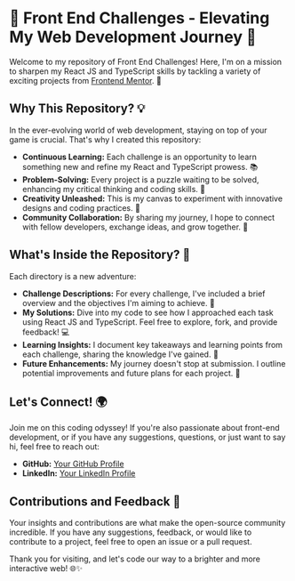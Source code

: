 # 🚀 Front End Challenges - Elevating My Web Development Journey 🌟

Welcome to my repository of Front End Challenges! Here, I'm on a mission to sharpen my React JS and TypeScript skills by tackling a variety of exciting projects from [Frontend Mentor](https://www.frontendmentor.io/). 🎯

## Why This Repository? 💡

In the ever-evolving world of web development, staying on top of your game is crucial. That's why I created this repository:

- **Continuous Learning:** Each challenge is an opportunity to learn something new and refine my React and TypeScript prowess. 📚
- **Problem-Solving:** Every project is a puzzle waiting to be solved, enhancing my critical thinking and coding skills. 🧩
- **Creativity Unleashed:** This is my canvas to experiment with innovative designs and coding practices. 🎨
- **Community Collaboration:** By sharing my journey, I hope to connect with fellow developers, exchange ideas, and grow together. 🤝

## What's Inside the Repository? 📁

Each directory is a new adventure:

- **Challenge Descriptions:** For every challenge, I've included a brief overview and the objectives I'm aiming to achieve. 🎯
- **My Solutions:** Dive into my code to see how I approached each task using React JS and TypeScript. Feel free to explore, fork, and provide feedback! 💻
- **Learning Insights:** I document key takeaways and learning points from each challenge, sharing the knowledge I've gained. 📖
- **Future Enhancements:** My journey doesn't stop at submission. I outline potential improvements and future plans for each project. 🌱

## Let's Connect! 🌍

Join me on this coding odyssey! If you're also passionate about front-end development, or if you have any suggestions, questions, or just want to say hi, feel free to reach out:

- **GitHub:** [Your GitHub Profile](https://github.com/petritnuredini/)
- **LinkedIn:** [Your LinkedIn Profile](https://www.linkedin.com/in/petritnuredini)

## Contributions and Feedback 💌

Your insights and contributions are what make the open-source community incredible. If you have any suggestions, feedback, or would like to contribute to a project, feel free to open an issue or a pull request.

Thank you for visiting, and let's code our way to a brighter and more interactive web! 🌐✨
